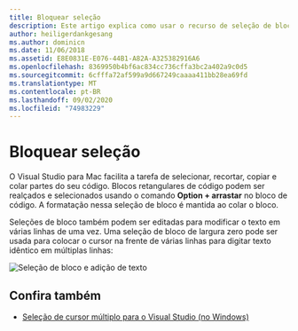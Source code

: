 ```yaml
---
title: Bloquear seleção
description: Este artigo explica como usar o recurso de seleção de blocos no Visual Studio para Mac
author: heiligerdankgesang
ms.author: dominicn
ms.date: 11/06/2018
ms.assetid: E8E0831E-E076-44B1-A82A-A325382916A6
ms.openlocfilehash: 8369950b4bf6ac834cc736cffa3bc2a402a9c0d5
ms.sourcegitcommit: 6cfffa72af599a9d667249caaaa411bb28ea69fd
ms.translationtype: MT
ms.contentlocale: pt-BR
ms.lasthandoff: 09/02/2020
ms.locfileid: "74983229"
---
```

# <a name="block-selection"></a>Bloquear seleção

O Visual Studio para Mac facilita a tarefa de selecionar, recortar, copiar e colar partes do seu código. Blocos retangulares de código podem ser realçados e selecionados usando o comando **Option + arrastar** no bloco de código. A formatação nessa seleção de bloco é mantida ao colar o bloco.

Seleções de bloco também podem ser editadas para modificar o texto em várias linhas de uma vez. Uma seleção de bloco de largura zero pode ser usada para colocar o cursor na frente de várias linhas para digitar texto idêntico em múltiplas linhas:

![Seleção de bloco e adição de texto](media/source-editor-image16.png)

## <a name="see-also"></a>Confira também

- [Seleção de cursor múltiplo para o Visual Studio (no Windows)](/visualstudio/ide/finding-and-replacing-text#multi-caret-selection)
